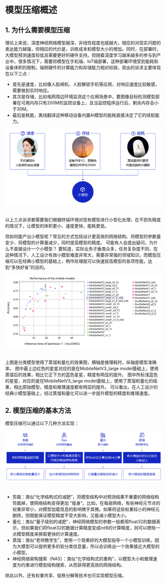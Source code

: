 # 模型压缩概述

## 1. 为什么需要模型压缩

理论上来说，深度神经网络模型越深，非线性程度也就越大，相应的对现实问题的表达能力越强，但相应的代价是，训练成本和模型大小的增加。同时，在部署时，大模型预测速度较低且需要更好的硬件支持。但随着深度学习越来越多的参与到产业中，很多情况下，需要将模型在手机端、IoT端部署，这种部署环境受到能耗和设备体积的限制，端侧硬件的计算能力和存储能力相对较弱，突出的诉求主要体现在以下三点：

* 首先是速度，比如像人脸闸机、人脸解锁手机等应用，对响应速度比较敏感，需要做到实时响应。
* 其次是存储，比如电网周边环境监测这个应用场景中，要图像目标检测模型部署在可用内存只有200M的监控设备上，且当监控程序运行后，剩余内存会小于30M。
* 最后是耗能，离线翻译这种移动设备内置AI模型的能耗直接决定了它的续航能力。 

![model compress](../../images/model_compress/model_compress.png)
<br></br>


以上三点诉求都需要我们根据终端环境对现有模型进行小型化处理，在不损失精度的情况下，让模型的体积更小、速度更快，能耗更低。

但如何能产出小模型呢？常见的方式包括设计更高效的网络结构、将模型的参数量变少、将模型的计算量减少，同时提高模型的精度。 可能有人会提出疑问，为什么不直接设计一个小模型？ 要知道，实际业务子垂类众多，任务复杂度不同，在这种情况下，人工设计有效小模型难度非常大，需要非常强的领域知识。而模型压缩可以在经典小模型的基础上，稍作处理就可以快速拔高模型的各项性能，达到“多快好省”的目的。

![performance](../../images/model_compress/performance.png)
<br></br>


上图是分类模型使用了蒸馏和量化的效果图，横轴是推理耗时，纵轴是模型准确率。 图中最上边红色的星星对应的是在MobileNetV3_large model基础上，使用蒸馏后的效果，相比它正下方的蓝色星星，精度有明显的提升。 图中所标浅蓝色的星星，对应的是在MobileNetV3_large model基础上，使用了蒸馏和量化的结果，相比原始模型，精度和推理速度都有明显的提升。 可以看出，在人工设计的经典小模型基础上，经过蒸馏和量化可以进一步提升模型的精度和推理速度。

## 2. 模型压缩的基本方法

模型压缩可以通过以下几种方法实现：

![model_compress_method](../../images/model_compress/model_compress_method.png)<br></br>


- 剪裁：类似“化学结构式的减肥”，将模型结构中对预测结果不重要的网络结构剪裁掉，使网络结构变得更加 ”瘦身“。比如，在每层网络，有些神经元节点的权重非常小，对模型加载信息的影响微乎其微。如果将这些权重较小的神经元删除，则既能保证模型精度不受大影响，又能减小模型大小。
- 量化：类似“量子级别的减肥”，神经网络模型的参数一般都用float32的数据表示，但如果我们将float32的数据计算精度变成int8的计算精度，则可以牺牲一点模型精度来换取更快的计算速度。
- 蒸馏：类似“老师教学生”，使用一个效果好的大模型指导一个小模型训练，因为大模型可以提供更多的软分类信息量，所以会训练出一个效果接近大模型的小模型。
- 神经网络架构搜索（NAS）：类似“化学结构式的重构”，以模型大小和推理速度为约束进行模型结构搜索，从而获得更高效的网络结构。

除此以外，还有权重共享、低秩分解等技术也可实现模型压缩。